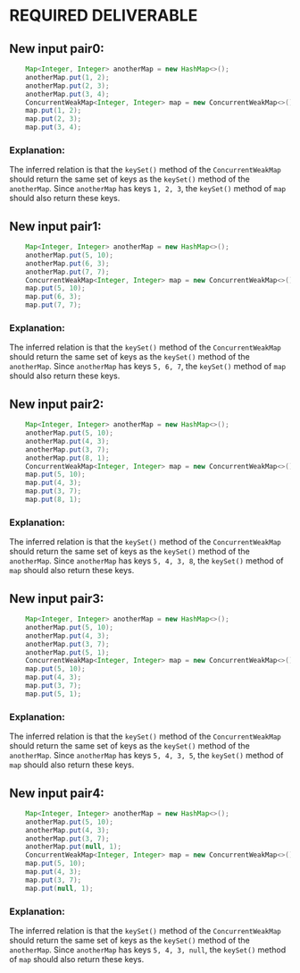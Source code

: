 # REQUIRED DELIVERABLE
## New input pair0:
```java
    Map<Integer, Integer> anotherMap = new HashMap<>();
    anotherMap.put(1, 2);
    anotherMap.put(2, 3);
    anotherMap.put(3, 4);
    ConcurrentWeakMap<Integer, Integer> map = new ConcurrentWeakMap<>();
    map.put(1, 2);
    map.put(2, 3);
    map.put(3, 4);
```
### Explanation:
The inferred relation is that the `keySet()` method of the `ConcurrentWeakMap` should return the same set of keys as the `keySet()` method of the `anotherMap`. Since `anotherMap` has keys `1, 2, 3`, the `keySet()` method of `map` should also return these keys.

## New input pair1:
```java
    Map<Integer, Integer> anotherMap = new HashMap<>();
    anotherMap.put(5, 10);
    anotherMap.put(6, 3);
    anotherMap.put(7, 7);
    ConcurrentWeakMap<Integer, Integer> map = new ConcurrentWeakMap<>();
    map.put(5, 10);
    map.put(6, 3);
    map.put(7, 7);
```
### Explanation:
The inferred relation is that the `keySet()` method of the `ConcurrentWeakMap` should return the same set of keys as the `keySet()` method of the `anotherMap`. Since `anotherMap` has keys `5, 6, 7`, the `keySet()` method of `map` should also return these keys.

## New input pair2:
```java
    Map<Integer, Integer> anotherMap = new HashMap<>();
    anotherMap.put(5, 10);
    anotherMap.put(4, 3);
    anotherMap.put(3, 7);
    anotherMap.put(8, 1);
    ConcurrentWeakMap<Integer, Integer> map = new ConcurrentWeakMap<>();
    map.put(5, 10);
    map.put(4, 3);
    map.put(3, 7);
    map.put(8, 1);
```
### Explanation:
The inferred relation is that the `keySet()` method of the `ConcurrentWeakMap` should return the same set of keys as the `keySet()` method of the `anotherMap`. Since `anotherMap` has keys `5, 4, 3, 8`, the `keySet()` method of `map` should also return these keys.

## New input pair3:
```java
    Map<Integer, Integer> anotherMap = new HashMap<>();
    anotherMap.put(5, 10);
    anotherMap.put(4, 3);
    anotherMap.put(3, 7);
    anotherMap.put(5, 1);
    ConcurrentWeakMap<Integer, Integer> map = new ConcurrentWeakMap<>();
    map.put(5, 10);
    map.put(4, 3);
    map.put(3, 7);
    map.put(5, 1);
```
### Explanation:
The inferred relation is that the `keySet()` method of the `ConcurrentWeakMap` should return the same set of keys as the `keySet()` method of the `anotherMap`. Since `anotherMap` has keys `5, 4, 3, 5`, the `keySet()` method of `map` should also return these keys.

## New input pair4:
```java
    Map<Integer, Integer> anotherMap = new HashMap<>();
    anotherMap.put(5, 10);
    anotherMap.put(4, 3);
    anotherMap.put(3, 7);
    anotherMap.put(null, 1);
    ConcurrentWeakMap<Integer, Integer> map = new ConcurrentWeakMap<>();
    map.put(5, 10);
    map.put(4, 3);
    map.put(3, 7);
    map.put(null, 1);
```
### Explanation:
The inferred relation is that the `keySet()` method of the `ConcurrentWeakMap` should return the same set of keys as the `keySet()` method of the `anotherMap`. Since `anotherMap` has keys `5, 4, 3, null`, the `keySet()` method of `map` should also return these keys.
